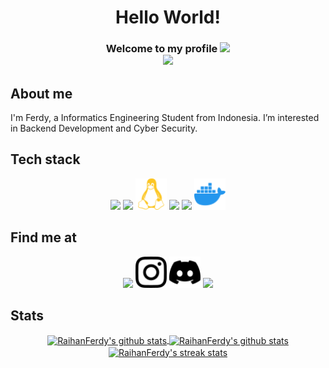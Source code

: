 <h1 align="center">Hello World!</h1>

<h3 align="center">
    Welcome to my profile
    <img src="https://media.giphy.com/media/hvRJCLFzcasrR4ia7z/giphy.gif" width="25"><br>
    <!-- Typing Effect -->
    <img src="https://readme-typing-svg.herokuapp.com?color=04a4fc&center=true&vCenter=true&lines=Lorem+ipsum+dolor+sit+amet;No+JKT+No+Party!!!&font=Fira+Code">
</h3>

<h2>About me</h2>
<p>I'm Ferdy, a Informatics Engineering Student from Indonesia. I’m interested in Backend Development and Cyber Security.</p>

<h2>Tech stack</h2>
<div align="center">
    <!-- Icon Tech stack -->
    <a href="https://python.org/"><img src="https://raw.githubusercontent.com/danielcranney/profileme-dev/main/public/icons/skills/python-colored.svg" width="50"></a>
    <a href="https://www.w3schools.com/js/"><img src="https://raw.githubusercontent.com/danielcranney/profileme-dev/main/public/icons/skills/javascript-colored.svg" width="50"></a>
    <a href="https://www.linux.org/"><img src="https://raw.githubusercontent.com/danielcranney/profileme-dev/main/public/icons/skills/linux-colored.svg" width="50"></a>
    <a href="https://nodejs.org/en/"><img src="https://raw.githubusercontent.com/danielcranney/profileme-dev/main/public/icons/skills/nodejs-colored.svg" width="50"></a>
    <a href="https://flask.palletsprojects.com/en/3.0.x/api/"><img src="https://raw.githubusercontent.com/danielcranney/profileme-dev/main/public/icons/skills/flask.svg" width="50"></a>
    <a href="https://www.linux.org/"><img src="https://raw.githubusercontent.com/danielcranney/profileme-dev/main/public/icons/skills/docker-colored.svg" width="50"></a>
</div>

<h2>Find me at</h2>
<div align="center">
    <!-- Icon Sosmed -->
    <a href="https://github.com/RaihanFerdy"><img src="https://raw.githubusercontent.com/danielcranney/profileme-dev/main/public/icons/socials/github-dark.svg" width=50></a>
    <a href="https://www.instagram.com/atsu.ferdy_/"><img src="https://raw.githubusercontent.com/danielcranney/profileme-dev/main/public/icons/socials/instagram-dark.svg" width=50></a>
    <a href="https://discord.com/users/517684877659996175"><img src="https://raw.githubusercontent.com/danielcranney/profileme-dev/main/public/icons/socials/discord-dark.svg" width=50></a>
    <a href="mailto:raihanferdy10@gmail.com"><img src="https://img.icons8.com/ios-filled/50/FFFFFF/secured-letter--v1.png" width=50></a>

</div>

<h2>Stats</h2>
<div align="center">
    <!-- Stats Github -->
    <a href="https://github.com/RaihanFerdy">
    <img align="center" height="152px" src="https://github-readme-stats.vercel.app/api/top-langs/?username=RaihanFerdy&theme=react&show_icons=true&hide_border=false&layout=compact" alt="RaihanFerdy's github stats">
    </a>
    <a href="https://github.com/RaihanFerdy">
    <img align="center" height="152px" src="https://github-readme-stats.vercel.app/api?username=RaihanFerdy&theme=react&show_icons=true&hide_border=false&count_private=false" alt="RaihanFerdy's github stats">
    </a>
    <a href="https://github.com/RaihanFerdy">
    <img align="center" width="645px" src="https://github-readme-streak-stats.herokuapp.com/?user=RaihanFerdy&theme=react&hide_border=false" alt="RaihanFerdy's streak stats">
    </a>
</div>

